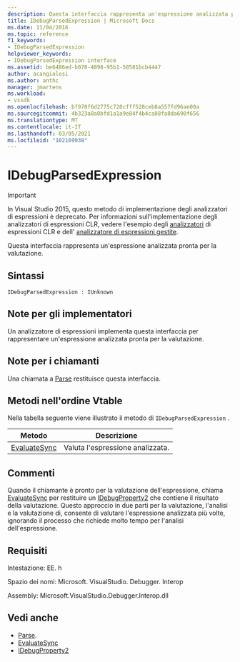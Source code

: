 ```yaml
---
description: Questa interfaccia rappresenta un'espressione analizzata pronta per la valutazione.
title: IDebugParsedExpression | Microsoft Docs
ms.date: 11/04/2016
ms.topic: reference
f1_keywords:
- IDebugParsedExpression
helpviewer_keywords:
- IDebugParsedExpression interface
ms.assetid: be6486ed-b070-4898-95b1-58581bcb4447
author: acangialosi
ms.author: anthc
manager: jmartens
ms.workload:
- vssdk
ms.openlocfilehash: bf978f6d2775c720cfff528ceb8a557fd96ae00a
ms.sourcegitcommit: 4b323a8a8bfd1a1a9e84f4b4ca88fa8da690f656
ms.translationtype: MT
ms.contentlocale: it-IT
ms.lasthandoff: 03/05/2021
ms.locfileid: "102169938"
---
```

# <a name="idebugparsedexpression"></a>IDebugParsedExpression
> [!IMPORTANT]
> In Visual Studio 2015, questo metodo di implementazione degli analizzatori di espressioni è deprecato. Per informazioni sull'implementazione degli analizzatori di espressioni CLR, vedere l'esempio degli [analizzatori](https://github.com/Microsoft/ConcordExtensibilitySamples/wiki/CLR-Expression-Evaluators) di espressioni CLR e dell' [analizzatore di espressioni gestite](https://github.com/Microsoft/ConcordExtensibilitySamples/wiki/Managed-Expression-Evaluator-Sample).

 Questa interfaccia rappresenta un'espressione analizzata pronta per la valutazione.

## <a name="syntax"></a>Sintassi

```
IDebugParsedExpression : IUnknown
```

## <a name="notes-for-implementers"></a>Note per gli implementatori
 Un analizzatore di espressioni implementa questa interfaccia per rappresentare un'espressione analizzata pronta per la valutazione.

## <a name="notes-for-callers"></a>Note per i chiamanti
 Una chiamata a [Parse](../../../extensibility/debugger/reference/idebugexpressionevaluator-parse.md) restituisce questa interfaccia.

## <a name="methods-in-vtable-order"></a>Metodi nell'ordine Vtable
 Nella tabella seguente viene illustrato il metodo di `IDebugParsedExpression` .

|Metodo|Descrizione|
|------------|-----------------|
|[EvaluateSync](../../../extensibility/debugger/reference/idebugparsedexpression-evaluatesync.md)|Valuta l'espressione analizzata.|

## <a name="remarks"></a>Commenti
 Quando il chiamante è pronto per la valutazione dell'espressione, chiama [EvaluateSync](../../../extensibility/debugger/reference/idebugparsedexpression-evaluatesync.md) per restituire un [IDebugProperty2](../../../extensibility/debugger/reference/idebugproperty2.md) che contiene il risultato della valutazione. Questo approccio in due parti per la valutazione, l'analisi e la valutazione di, consente di valutare l'espressione analizzata più volte, ignorando il processo che richiede molto tempo per l'analisi dell'espressione.

## <a name="requirements"></a>Requisiti
 Intestazione: EE. h

 Spazio dei nomi: Microsoft. VisualStudio. Debugger. Interop

 Assembly: Microsoft.VisualStudio.Debugger.Interop.dll

## <a name="see-also"></a>Vedi anche
- [Parse](../../../extensibility/debugger/reference/idebugexpressionevaluator-parse.md).
- [EvaluateSync](../../../extensibility/debugger/reference/idebugparsedexpression-evaluatesync.md)
- [IDebugProperty2](../../../extensibility/debugger/reference/idebugproperty2.md)
